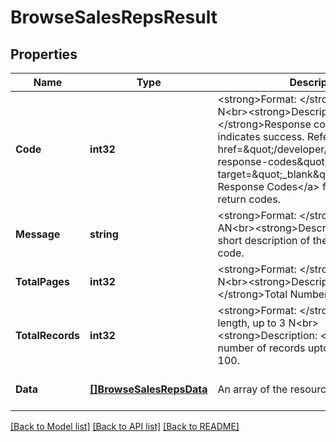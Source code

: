 # BrowseSalesRepsResult

## Properties
Name | Type | Description | Notes
------------ | ------------- | ------------- | -------------
**Code** | **int32** | &lt;strong&gt;Format: &lt;/strong&gt;Fixed length, 1 N&lt;br&gt;&lt;strong&gt;Description: &lt;/strong&gt;Response code from API. 0 indicates success. Refer to &lt;a href&#x3D;\&quot;/developer/api/reference#api-response-codes\&quot; target&#x3D;\&quot;_blank\&quot;&gt;Platform API Response Codes&lt;/a&gt; for entire list of return codes. | [optional] [default to null]
**Message** | **string** | &lt;strong&gt;Format: &lt;/strong&gt;Variable length AN&lt;br&gt;&lt;strong&gt;Description: &lt;/strong&gt;A short description of the API response code. | [optional] [default to null]
**TotalPages** | **int32** | &lt;strong&gt;Format: &lt;/strong&gt;Variable length N&lt;br&gt;&lt;strong&gt;Description: &lt;/strong&gt;Total Number of pages.  | [optional] [default to null]
**TotalRecords** | **int32** | &lt;strong&gt;Format: &lt;/strong&gt;Variable length, up to 3 N&lt;br&gt;&lt;strong&gt;Description: &lt;/strong&gt;Total number of records upto a maximum of 100. | [optional] [default to null]
**Data** | [**[]BrowseSalesRepsData**](BrowseSalesRepsData.md) | An array of the resource object. | [optional] [default to null]

[[Back to Model list]](../README.md#documentation-for-models) [[Back to API list]](../README.md#documentation-for-api-endpoints) [[Back to README]](../README.md)

